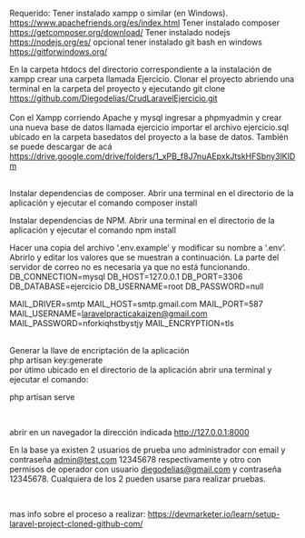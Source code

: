 
Requerido:
Tener instalado  xampp o similar (en Windows).
https://www.apachefriends.org/es/index.html
Tener instalado composer
https://getcomposer.org/download/
Tener instalado nodejs
https://nodejs.org/es/
opcional tener instalado git bash en windows
https://gitforwindows.org/

En la carpeta htdocs del directorio correspondiente a la instalación de xampp  crear una carpeta llamada Ejercicio. Clonar el proyecto abriendo una terminal en la carpeta del proyecto y ejecutando  git clone https://github.com/Diegodelias/CrudLaravelEjercicio.git
<br>
<br>
Con  el  Xampp corriendo Apache y mysql ingresar a phpmyadmin y crear una nueva base de datos llamada ejercicio
importar el archivo ejercicio.sql  ubicado en la carpeta basedatos del proyecto a la  base de datos. También se puede  descargar de acá https://drive.google.com/drive/folders/1_xPB_f8J7nuAEpxkJtskHFSbny3lKIDm	
<br>

Instalar dependencias de composer. Abrir una  terminal en el directorio de la aplicación y ejecutar el comando 
composer install

Instalar dependencias de NPM. Abrir una  terminal en el directorio de la aplicación y ejecutar el comando 
npm install

Hacer una copia del archivo ‘.env.example’ y modificar su nombre a ‘.env’. Abrirlo y editar los valores que se muestran a continuación. La parte del servidor de correo  no es necesaria ya que no está funcionando.
DB_CONNECTION=mysql
DB_HOST=127.0.0.1
DB_PORT=3306
DB_DATABASE=ejercicio
DB_USERNAME=root
DB_PASSWORD=null


MAIL_DRIVER=smtp
MAIL_HOST=smtp.gmail.com
MAIL_PORT=587
MAIL_USERNAME=laravelpracticakaizen@gmail.com
MAIL_PASSWORD=nforkiqhstbystjy
MAIL_ENCRYPTION=tls

<br>
Generar la llave de encriptación de la aplicación
<br>
php artisan key:generate

<br>
por útimo ubicado en el directorio de la aplicación abrir una terminal y ejecutar el comando:

<br>

php artisan serve

<br>

abrir en un navegador la dirección indicada http://127.0.0.1:8000
<br>

En la base ya existen 2 usuarios de prueba uno administrador con email y contraseña admin@test.com   12345678 respectivamente y otro con permisos de operador con usuario diegodelias@gmail.com y contraseña 12345678.  Cualquiera de los 2 pueden usarse para realizar pruebas.

<br>


mas info sobre el proceso a realizar: https://devmarketer.io/learn/setup-laravel-project-cloned-github-com/
